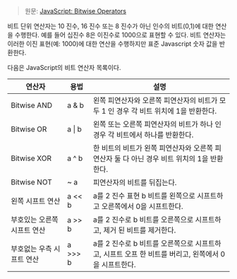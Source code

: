 > 원문: [JavaScript: Bitwise Operators](https://www.w3resource.com/javascript/operators/bitwise-operator.php)

비트 단위 연산자는 10 진수, 16 진수 또는 8 진수가 아닌 인수의 비트(0,1)에 대한 연산을 수행한다. 예를 들어 십진수 8은 이진수로 1000으로 표현할 수 있다. 비트 연산자는 이러한 이진 표현(예: 1000)에 대한 연산을 수행하지만 표준 Javascript 숫자 값을 반환한다.

다음은 JavaScript의 비트 연산자 목록이다.


|연산자|용법|설명|
|---|---|---|
|Bitwise AND|a & b|왼쪽 피연산자와 오른쪽 피연산자의 비트가 모두 1 인 경우 각 비트 위치에 1을 반환한다.|
|Bitwise OR|a \| b|왼쪽 또는 오른쪽 피연산자의 비트가 하나 인 경우 각 비트에서 하나를 반환한다.|
|Bitwise XOR|a ^ b|한 비트의 비트가 왼쪽 피연산자와 오른쪽 피연산자 둘 다 아닌 경우 비트 위치의 1을 반환한다.|
|Bitwise NOT|~ a|피연산자의 비트를 뒤집는다.|
|왼쪽 시프트 연산|a << b|a를 2 진수 표현 b 비트를 왼쪽으로 시프트하고 오른쪽에서 0을 시프트한다.|
|부호있는 오른쪽 시프트 연산|a >> b|a를 2 진수로 b 비트를 오른쪽으로 시프트하고, 제거 된 비트를 제거한다.|
|부호없는 우측 시프트 연산|a >>> b|a를 2 진수로 b 비트를 오른쪽으로 시프트하고, 시프트 오프 한 비트를 버리고, 왼쪽에서 0을 시프트한다.|
